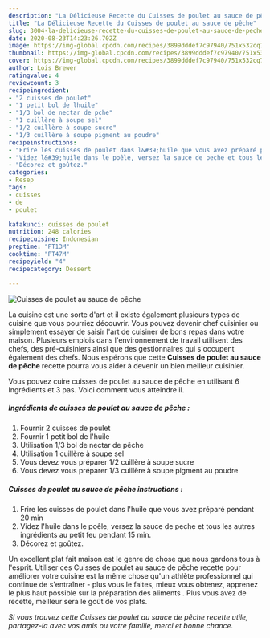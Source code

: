 ```yaml
---
description: "La Délicieuse Recette du Cuisses de poulet au sauce de pêche"
title: "La Délicieuse Recette du Cuisses de poulet au sauce de pêche"
slug: 3004-la-delicieuse-recette-du-cuisses-de-poulet-au-sauce-de-peche
date: 2020-08-23T14:23:26.702Z
image: https://img-global.cpcdn.com/recipes/3899dddef7c97940/751x532cq70/cuisses-de-poulet-au-sauce-de-peche-photo-principale-de-la-recette.jpg
thumbnail: https://img-global.cpcdn.com/recipes/3899dddef7c97940/751x532cq70/cuisses-de-poulet-au-sauce-de-peche-photo-principale-de-la-recette.jpg
cover: https://img-global.cpcdn.com/recipes/3899dddef7c97940/751x532cq70/cuisses-de-poulet-au-sauce-de-peche-photo-principale-de-la-recette.jpg
author: Lois Brewer
ratingvalue: 4
reviewcount: 3
recipeingredient:
- "2 cuisses de poulet"
- "1 petit bol de lhuile"
- "1/3 bol de nectar de pche"
- "1 cuillère à soupe sel"
- "1/2 cuillère à soupe sucre"
- "1/3 cuillère à soupe pigment au poudre"
recipeinstructions:
- "Frire les cuisses de poulet dans l&#39;huile que vous avez préparé pendant 20 min"
- "Videz l&#39;huile dans le poêle, versez la sauce de peche et tous les autres ingrédients au petit feu pendant 15 min."
- "Décorez et goûtez."
categories:
- Resep
tags:
- cuisses
- de
- poulet

katakunci: cuisses de poulet 
nutrition: 248 calories
recipecuisine: Indonesian
preptime: "PT13M"
cooktime: "PT47M"
recipeyield: "4"
recipecategory: Dessert

---
```



![Cuisses de poulet au sauce de pêche](https://img-global.cpcdn.com/recipes/3899dddef7c97940/751x532cq70/cuisses-de-poulet-au-sauce-de-peche-photo-principale-de-la-recette.jpg)

La cuisine est une sorte d'art et il existe également plusieurs types de cuisine que vous pourriez découvrir. Vous pouvez devenir chef cuisinier ou simplement essayer de saisir l'art de cuisiner de bons repas dans votre maison. Plusieurs emplois dans l'environnement de travail utilisent des chefs, des pré-cuisiniers ainsi que des gestionnaires qui s'occupent également des chefs. Nous espérons que cette <strong> Cuisses de poulet au sauce de pêche </strong> recette pourra vous aider à devenir un bien meilleur cuisinier.

<!--inarticleads1-->

Vous pouvez cuire cuisses de poulet au sauce de pêche en utilisant 6 Ingrédients et 3 pas. Voici comment vous atteindre il.

##### Ingrédients de cuisses de poulet au sauce de pêche :

1. Fournir 2 cuisses de poulet
1. Fournir 1 petit bol de l&#39;huile
1. Utilisation 1/3 bol de nectar de pêche
1. Utilisation 1 cuillère à soupe sel
1. Vous devez vous préparer 1/2 cuillère à soupe sucre
1. Vous devez vous préparer 1/3 cuillère à soupe pigment au poudre




<!--inarticleads2-->

##### Cuisses de poulet au sauce de pêche instructions :

1. Frire les cuisses de poulet dans l&#39;huile que vous avez préparé pendant 20 min
1. Videz l&#39;huile dans le poêle, versez la sauce de peche et tous les autres ingrédients au petit feu pendant 15 min.
1. Décorez et goûtez.




<!--inarticleads1-->

<p>
Un excellent plat fait maison est le genre de chose que nous gardons tous à l'esprit. Utiliser ces Cuisses de poulet au sauce de pêche recette pour améliorer votre cuisine est la même chose qu'un athlète professionnel qui continue de s'entraîner - plus vous le faites, mieux vous obtenez, apprenez le plus haut possible sur la préparation des aliments . Plus vous avez de recette, meilleur sera le goût de vos plats.
</p>

<p>
<i>Si vous trouvez cette Cuisses de poulet au sauce de pêche recette utile, partagez-la avec vos amis ou votre famille, merci et bonne chance.</i>
</p>
